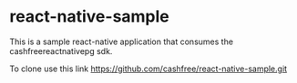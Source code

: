 # react-native-sample

This is a sample react-native application that consumes the cashfreereactnativepg sdk.

To clone use this link https://github.com/cashfree/react-native-sample.git


